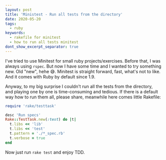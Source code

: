 ```yaml
---
layout: post
title: 'Ministest - Run all tests from the directory'
date: 2020-05-20
tags:
  - ruby
keywords:
  - rakefile for minitest
  - how to run all tests minitest
dont_show_excerpt_separator: true
---
```


I've tried to use Minitest for small ruby projects/exercises. Before that, I was always using `rspec`. But now I have some time and I wanted to try something new. Old "new", hehe 😅. Minitest is straight forward, fast, what's not to like. And it comes with Ruby by default since 1.9.

Anyway, to my big surprise I couldn't run all the tests from the directory, and playing one by one is time-consuming and tedious. If there is a default way how to run them all, please share, meanwhile here comes little Rakefile:

```ruby
require 'rake/testtask'

desc 'Run specs'
Rake::TestTask.new(:test) do |t|
  t.libs << 'lib'
  t.libs << 'test'
  t.pattern = './*_spec.rb'
  t.verbose = true
end
```

Now just run `rake test` and enjoy TDD.
